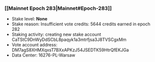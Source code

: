 ### [[Mainnet Epoch 283|Mainnet#Epoch-283]]
* Stake level: **None**
* Stake reason: Insufficient vote credits: 5644 credits earned in epoch 282
* Staking activity: creating new stake account CaTStC9DnWyDdSCbL8paqyk1a3mtrfjsa3J8TVSCgxMm
* Vote account address: DM7agS8XHMXqxsT7BXxAPKzJ54JSEDTK59HtrQfEKJGa
* Data Center: 16276-PL-Warsaw